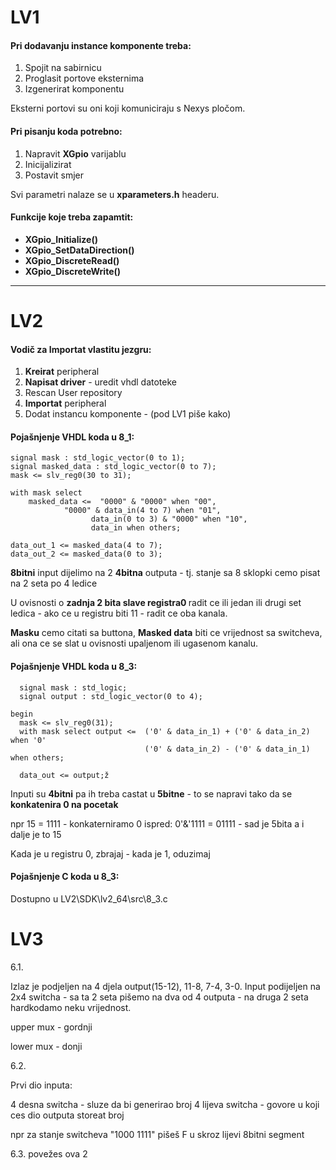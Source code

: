 
# LV1
#### Pri dodavanju instance komponente treba:
<ol>
  <li>Spojit na sabirnicu</li>
  <li>Proglasit portove eksternima</li>
  <li>Izgenerirat komponentu</li>
</ol>
Eksterni portovi su oni koji komuniciraju s Nexys pločom.

#### Pri pisanju koda potrebno:
<ol>
  <li>Napravit <b>XGpio</b> varijablu </li>
  <li>Inicijalizirat</li>
  <li>Postavit smjer</li>
</ol>

Svi parametri nalaze se u <b>xparameters.h</b> headeru.

#### Funkcije koje treba zapamtit:
<ul>
  <li> <b>XGpio_Initialize()</b>  </li>
  <li> <b>XGpio_SetDataDirection()</b>  </li>
  <li> <b>XGpio_DiscreteRead()</b>  </li>
  <li> <b>XGpio_DiscreteWrite()</b>  </li>
</ul>


---
# LV2
#### Vodič za Importat vlastitu jezgru:
<ol>
  <li><b>Kreirat</b> peripheral</li>
  <li><b>Napisat driver</b> - uredit vhdl datoteke </li>
  <li>Rescan User repository</li>
  <li><b>Importat</b> peripheral</li>
  <li>Dodat instancu komponente - (pod LV1 piše kako)</li>
</ol>

#### Pojašnjenje VHDL koda u 8_1:
````
signal mask : std_logic_vector(0 to 1);    
signal masked_data : std_logic_vector(0 to 7); 
mask <= slv_reg0(30 to 31);

with mask select
	masked_data <=  "0000" & "0000" when "00",
			"0000" & data_in(4 to 7) when "01",
			      data_in(0 to 3) & "0000" when "10",
			      data_in when others;
							
data_out_1 <= masked_data(4 to 7);
data_out_2 <= masked_data(0 to 3);
````

<b>8bitni</b> input dijelimo na 2 <b>4bitna</b> outputa - tj. stanje sa 8 sklopki cemo pisat na 2 seta po 4 ledice

U ovisnosti o <b>zadnja 2 bita slave registra0 </b> radit ce ili jedan ili drugi set ledica - ako ce u registru biti 11 - radit ce oba kanala.

<b>Masku</b> cemo citati sa buttona, <b>Masked data</b> biti ce vrijednost sa switcheva, ali ona ce se slat u ovisnosti upaljenom ili ugasenom kanalu.


#### Pojašnjenje VHDL koda u 8_3:
````
  signal mask : std_logic;
  signal output : std_logic_vector(0 to 4);

begin
  mask <= slv_reg0(31);                          
  with mask select output <=  ('0' & data_in_1) + ('0' & data_in_2) when '0'
                              ('0' & data_in_2) - ('0' & data_in_1) when others;
  
  data_out <= output;ž
````
Inputi su <b>4bitni</b> pa ih treba castat u <b>5bitne</b> - to se napravi tako da se <b>konkatenira 0 na pocetak</b>

npr 15 = 1111 - konkaterniramo 0 ispred: 0'&'1111 = 01111 - sad je 5bita a i dalje je to 15

Kada je u registru 0, zbrajaj - kada je 1, oduzimaj
#### Pojašnjenje C koda u 8_3:
Dostupno u LV2\SDK\lv2_64\src\8_3.c




# LV3

6.1.

Izlaz je podjeljen na 4 djela output(15-12), 11-8, 7-4, 3-0.
Input podijeljen na 2x4 switcha - sa ta 2 seta pišemo na dva od 4 outputa - na druga 2 seta hardkodamo neku vrijednost.

upper mux - gordnji

lower mux - donji


6.2.

Prvi dio inputa: 

4 desna switcha - sluze da bi generirao broj
4 lijeva switcha - govore u koji ces dio outputa storeat broj

npr za stanje switcheva "1000 1111" pišeš F u skroz lijevi 8bitni segment

6.3. povežes ova 2
